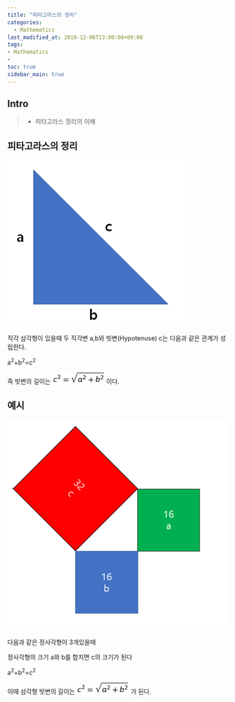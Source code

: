 ```yaml
---
title: "피타고라스의 정리"
categories: 
  - Mathematics
last_modified_at: 2018-12-06T13:00:00+09:00
tags:
- Mathematics
- 
toc: true
sidebar_main: true
---
```


## Intro

> - 피타고라스 정리의 이해



## 피타고라스의 정리

![1](https://github.com/lesslate/lesslate.github.io/blob/master/assets/img/Mathematics/Pythagorean/1.png?raw=true)

직각 삼각형이 있을때 두 직각변 a,b와 빗변(Hypotenuse) c는 다음과 같은 관계가 성립한다.

a<sup>2</sup>+b<sup>2</sup>=c<sup>2</sup>

즉 빗변의 길이는 ![4](https://github.com/lesslate/lesslate.github.io/blob/master/assets/img/Mathematics/Pythagorean/4.png?raw=true) 이다.

## 예시

![2](https://github.com/lesslate/lesslate.github.io/blob/master/assets/img/Mathematics/Pythagorean/2.png?raw=true)

다음과 같은 정사각형이 3개있을때 


정사각형의 크기 a와 b를 합치면 c의 크기가 된다

a<sup>2</sup>+b<sup>2</sup>=c<sup>2</sup>

이때 삼각형 빗변의 길이는 ![5](https://github.com/lesslate/lesslate.github.io/blob/master/assets/img/Mathematics/Pythagorean/4.png?raw=true) 가 된다.
    





